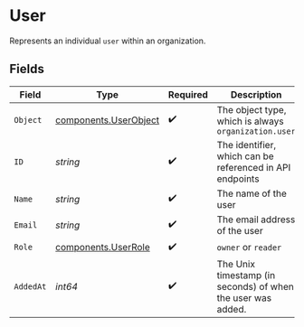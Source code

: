 # User

Represents an individual `user` within an organization.


## Fields

| Field                                                          | Type                                                           | Required                                                       | Description                                                    |
| -------------------------------------------------------------- | -------------------------------------------------------------- | -------------------------------------------------------------- | -------------------------------------------------------------- |
| `Object`                                                       | [components.UserObject](../../models/components/userobject.md) | :heavy_check_mark:                                             | The object type, which is always `organization.user`           |
| `ID`                                                           | *string*                                                       | :heavy_check_mark:                                             | The identifier, which can be referenced in API endpoints       |
| `Name`                                                         | *string*                                                       | :heavy_check_mark:                                             | The name of the user                                           |
| `Email`                                                        | *string*                                                       | :heavy_check_mark:                                             | The email address of the user                                  |
| `Role`                                                         | [components.UserRole](../../models/components/userrole.md)     | :heavy_check_mark:                                             | `owner` or `reader`                                            |
| `AddedAt`                                                      | *int64*                                                        | :heavy_check_mark:                                             | The Unix timestamp (in seconds) of when the user was added.    |